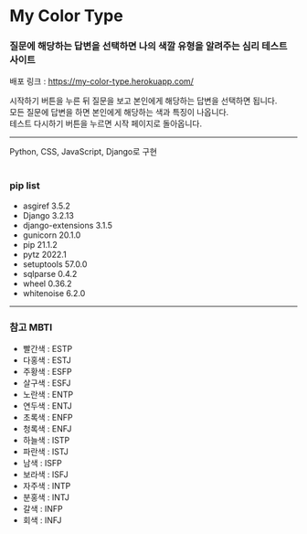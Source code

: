 # My Color Type

### 질문에 해당하는 답변을 선택하면 나의 색깔 유형을 알려주는 심리 테스트 사이트
배포 링크 : https://my-color-type.herokuapp.com/

시작하기 버튼을 누른 뒤 질문을 보고 본인에게 해당하는 답변을 선택하면 됩니다.<br>
모든 질문에 답변을 하면 본인에게 해당하는 색과 특징이 나옵니다.<br>
테스트 다시하기 버튼을 누르면 시작 페이지로 돌아옵니다. 

--- 
Python, CSS, JavaScript, Django로 구현
<br>
<br>

### pip list
- asgiref           3.5.2
- Django            3.2.13
- django-extensions 3.1.5
- gunicorn          20.1.0
- pip               21.1.2
- pytz              2022.1
- setuptools        57.0.0
- sqlparse          0.4.2
- wheel             0.36.2
- whitenoise        6.2.0
---
### 참고 MBTI
- 빨간색 : ESTP
- 다홍색 : ESTJ
- 주황색 : ESFP
- 살구색 : ESFJ
- 노란색 : ENTP
- 연두색 : ENTJ
- 초록색 : ENFP
- 청록색 : ENFJ
- 하늘색 : ISTP
- 파란색 : ISTJ
- 남색 : ISFP
- 보라색 : ISFJ
- 자주색 : INTP
- 분홍색 : INTJ
- 갈색 : INFP
- 회색 : INFJ
